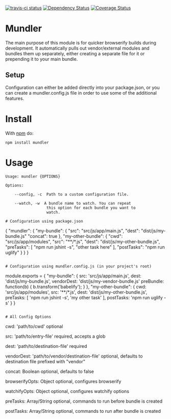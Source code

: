 [![travis-ci status](https://api.travis-ci.org/spencer-leopold/mundler.png)](http://travis-ci.org/#!/spencer-leopold/mundler/builds)
[![Dependency Status](https://david-dm.org/spencer-leopold/mundler.png)](https://david-dm.org/spencer-leopold/mundler)
[![Coverage Status](https://coveralls.io/repos/spencer-leopold/mundler/badge.png)](https://coveralls.io/r/spencer-leopold/mundler)

# Mundler

The main purpose of this module is for quicker browserify builds during development. It automatically pulls out vendor/external modules and bundles them up separately, either creating a separate file for it or prepending it to your main bundle.

## Setup

Configuration can either be added directly into your package.json, or you can create a mundler.config.js file in order to use some of the additional features.

# Install

With [npm](http://npmjs.org) do:

```
npm install mundler
```

# Usage

```
Usage: mundler {OPTIONS}

Options:

    --config, -c  Path to a custom configuration file.

    --watch, -w  A bundle name to watch. You can repeat 
                  this option for each bundle you want to
                  watch.

# Configuration using package.json

```
{
  "mundler": {
    "my-bundle": {
      "src": "src/js/app/main.js",
      "dest": "dist/js/my-bundle.js"
      "concat": true
    },
    "my-other-bundle": {
      "cwd": "src/js/app/modules",
      "src": "**/*.js",
      "dest": "dist/js/my-other-bundle.js",
      "preTasks": [
        "npm run jshint -s",
        "other task here"
      ],
      "postTasks": "npm run uglify"
    }
  }
}
```

# Configuration using mundler.config.js (in your project's root)

```
module.exports = {
  "my-bundle": {
    src: 'src/js/app/main.js',
    dest: 'dist/js/my-bundle.js',
    vendorDest: 'dist/js/my-vendor-bundle.js'
    preBundle: function(b) {
      b.transform('babelify');
    }
  },
  "my-other-bundle": {
    cwd: 'src/js/app/modules',
    src: '**/*.js',
    dest: 'dist/js/my-other-bundle.js',
    preTasks: [
      'npm run jshint -s',
      'my other task'
    ],
    postTasks: 'npm run uglify -s'
  }
}
```

# All Config Options

```
cwd: 'path/to/cwd'            optional

src: 'path/to/entry-file'     required, accepts a glob

dest: 'path/to/destination-file'    required

vendorDest: 'path/to/vendor/destination-file'      optional, defaults to destination
                                                    file prefixed with "vendor"

concat: Boolean            optional, defaults to false

browserifyOpts: Object     optional, configures browserify

watchifyOpts: Object       optional, configures watchify options

preTasks: Array/String     optional, commands to run before bundle is created

postTasks: Array/String    optional, commands to run after bundle is created
```
